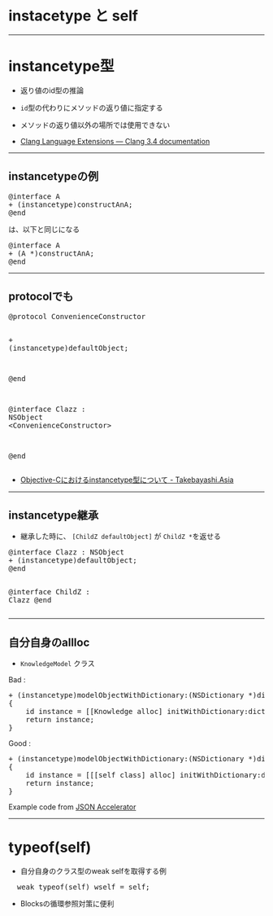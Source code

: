 # instacetype と self

-----

# instancetype型

* 返り値のid型の推論
* ``id``型の代わりにメソッドの返り値に指定する
* メソッドの返り値以外の場所では使用できない

* [Clang Language Extensions — Clang 3.4 documentation](http://clang.llvm.org/docs/LanguageExtensions.html "Clang Language Extensions — Clang 3.4 documentation")


----

## instancetypeの例

<div class="highlight"><pre><span class="k">@interface</span> <span class="nc">A</span>
<span class="k">+</span> <span class="p">(</span><span class="n">instancetype</span><span class="p">)</span><span class="nf">constructAnA</span><span class="p">;</span>
<span class="k">@end</span>
</pre></div>

は、以下と同じになる

<div class="highlight"><pre><span class="k">@interface</span> <span class="nc">A</span>
<span class="k">+</span> <span class="p">(</span><span class="n">A</span> <span class="o">*</span><span class="p">)</span><span class="nf">constructAnA</span><span class="p">;</span>
<span class="k">@end</span>
</pre></div>

-----

## protocolでも

<div class="highlight"><pre><span class="k">@protocol</span> <span class="nc">ConvenienceConstructor</span>

<span class="k">+</span> <span class="p">(</span><span class="n">instancetype</span><span class="p">)</span><span class="nf">defaultObject</span><span class="p">;</span>

<span class="k">@end</span>

<span class="k">@interface</span> <span class="nc">Clazz</span> : <span class="nc">NSObject</span> <span class="o">&lt;</span><span class="n">ConvenienceConstructor</span><span class="o">&gt;</span>

<span class="k">@end</span>
</pre></div>

* [Objective-Cにおけるinstancetype型について - Takebayashi.Asia](http://takebayashi.asia/blog/2012/02/19/instancetype-in-objective-c "Objective-Cにおけるinstancetype型について - Takebayashi.Asia")

-----

## instancetype継承

* 継承した時に、 ``[ChildZ defaultObject]`` が ``ChildZ *``を返せる

<div class="highlight"><pre><span class="k">@interface</span> <span class="nc">Clazz</span> : <span class="nc">NSObject</span>
<span class="k">+</span> <span class="p">(</span><span class="n">instancetype</span><span class="p">)</span><span class="nf">defaultObject</span><span class="p">;</span>
<span class="k">@end</span>

<span class="k">@interface</span> <span class="nc">ChildZ</span> : <span class="nc">Clazz</span>
<span class="k">@end</span>
</pre></div>

-----

## 自分自身のallloc

* ``KnowledgeModel`` クラス

Bad : 

<div class="highlight"><pre><span class="k">+</span> <span class="p">(</span><span class="n">instancetype</span><span class="p">)</span><span class="nf">modelObjectWithDictionary:</span><span class="p">(</span><span class="n">NSDictionary</span> <span class="o">*</span><span class="p">)</span><span class="nv">dict</span>
<span class="p">{</span>
    <span class="kt">id</span> <span class="n">instance</span> <span class="o">=</span> <span class="p">[[</span><span class="n">Knowledge</span> <span class="n">alloc</span><span class="p">]</span> <span class="n">initWithDictionary</span><span class="o">:</span><span class="n">dict</span><span class="p">];</span>
    <span class="k">return</span> <span class="n">instance</span><span class="p">;</span>
<span class="p">}</span>
</pre></div>


Good :

<div class="highlight"><pre><span class="k">+</span> <span class="p">(</span><span class="n">instancetype</span><span class="p">)</span><span class="nf">modelObjectWithDictionary:</span><span class="p">(</span><span class="n">NSDictionary</span> <span class="o">*</span><span class="p">)</span><span class="nv">dict</span>
<span class="p">{</span>
    <span class="kt">id</span> <span class="n">instance</span> <span class="o">=</span> <span class="p">[[[</span><span class="n">self</span> <span class="n">class</span><span class="p">]</span> <span class="n">alloc</span><span class="p">]</span> <span class="n">initWithDictionary</span><span class="o">:</span><span class="n">dict</span><span class="p">];</span>
    <span class="k">return</span> <span class="n">instance</span><span class="p">;</span>
<span class="p">}</span>
</pre></div>

Example code from [JSON Accelerator](http://www.nerdery.com/json-accelerator "JSON Accelerator")

----


# typeof(self)

* 自分自身のクラス型のweak selfを取得する例

<div class="highlight"><pre><span class="n">__weak</span> <span class="n">typeof</span><span class="p">(</span><span class="n">self</span><span class="p">)</span> <span class="n">wself</span> <span class="o">=</span> <span class="n">self</span><span class="p">;</span>
</pre></div>

* Blocksの循環参照対策に便利
